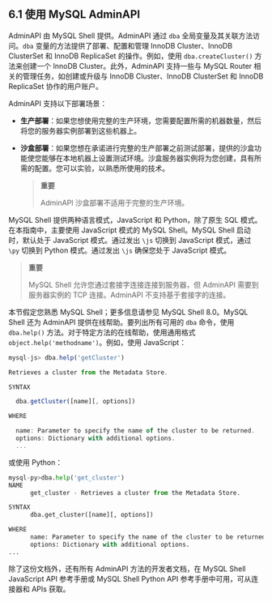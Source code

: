 ## 6.1 使用 MySQL AdminAPI

AdminAPI 由 MySQL Shell 提供。AdminAPI 通过 `dba` 全局变量及其关联方法访问。`dba` 变量的方法提供了部署、配置和管理 InnoDB Cluster、InnoDB ClusterSet 和 InnoDB ReplicaSet 的操作。例如，使用 `dba.createCluster()` 方法来创建一个 InnoDB Cluster。此外，AdminAPI 支持一些与 MySQL Router 相关的管理任务，如创建或升级与 InnoDB Cluster、InnoDB ClusterSet 和 InnoDB ReplicaSet 协作的用户账户。

AdminAPI 支持以下部署场景：

- **生产部署**：如果您想使用完整的生产环境，您需要配置所需的机器数量，然后将您的服务器实例部署到这些机器上。

- **沙盒部署**：如果您想在承诺进行完整的生产部署之前测试部署，提供的沙盒功能使您能够在本地机器上设置测试环境。沙盒服务器实例将为您创建，具有所需的配置。您可以实验，以熟悉所使用的技术。

  > **重要**
  >
  > AdminAPI 沙盒部署不适用于完整的生产环境。

MySQL Shell 提供两种语言模式，JavaScript 和 Python，除了原生 SQL 模式。在本指南中，主要使用 JavaScript 模式的 MySQL Shell。MySQL Shell 启动时，默认处于 JavaScript 模式。通过发出 `\js` 切换到 JavaScript 模式，通过 `\py` 切换到 Python 模式。通过发出 `\js` 确保您处于 JavaScript 模式。

> **重要**
>
> MySQL Shell 允许您通过套接字连接连接到服务器，但 AdminAPI 需要到服务器实例的 TCP 连接。AdminAPI 不支持基于套接字的连接。

本节假定您熟悉 MySQL Shell；更多信息请参见 MySQL Shell 8.0。MySQL Shell 还为 AdminAPI 提供在线帮助。要列出所有可用的 `dba` 命令，使用 `dba.help()` 方法。对于特定方法的在线帮助，使用通用格式 `object.help('methodname')`。例如，使用 JavaScript：

```js
mysql-js> dba.help('getCluster')

Retrieves a cluster from the Metadata Store.

SYNTAX

  dba.getCluster([name][, options])

WHERE

  name: Parameter to specify the name of the cluster to be returned.
  options: Dictionary with additional options.
  ...
```


或使用 Python：

```python
mysql-py>dba.help('get_cluster')
NAME
      get_cluster - Retrieves a cluster from the Metadata Store.

SYNTAX
      dba.get_cluster([name][, options])

WHERE
      name: Parameter to specify the name of the cluster to be returned.
      options: Dictionary with additional options.
...
```


除了这份文档外，还有所有 AdminAPI 方法的开发者文档，在 MySQL Shell JavaScript API 参考手册或 MySQL Shell Python API 参考手册中可用，可从连接器和 APIs 获取。